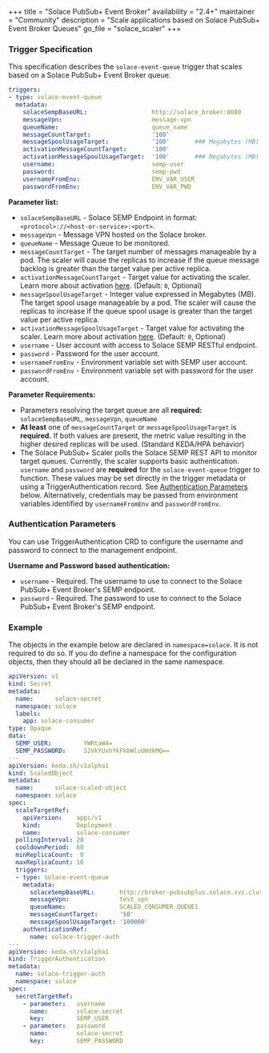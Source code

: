 +++
title = "Solace PubSub+ Event Broker"
availability = "2.4+"
maintainer = "Community"
description = "Scale applications based on Solace PubSub+ Event Broker Queues"
go_file = "solace_scaler"
+++

### Trigger Specification

This specification describes the `solace-event-queue` trigger that scales based on a Solace PubSub+ Event Broker queue.

```yaml
triggers:
- type: solace-event-queue
  metadata:
    solaceSempBaseURL:                  http://solace_broker:8080
    messageVpn:                         message-vpn
    queueName:                          queue_name
    messageCountTarget:                 '100'
    messageSpoolUsageTarget:            '100'       ### Megabytes (MB)
    activationMessageCountTarget:       '100'
    activationMessageSpoolUsageTarget:  '100'       ### Megabytes (MB)
    username:                           semp-user
    password:                           semp-pwd
    usernameFromEnv:                    ENV_VAR_USER
    passwordFromEnv:                    ENV_VAR_PWD
```

**Parameter list:**

- `solaceSempBaseURL` - Solace SEMP Endpoint in format: `<protocol>://<host-or-service>:<port>`.
- `messageVpn` - Message VPN hosted on the Solace broker.
- `queueName` - Message Queue to be monitored.
- `messageCountTarget` - The target number of messages manageable by a pod. The scaler will cause the replicas to increase if the queue message backlog is greater than the target value per active replica.
- `activationMessageCountTarget` - Target value for activating the scaler. Learn more about activation [here](./../concepts/scaling-deployments.md#activating-and-scaling-thresholds). (Default: `0`, Optional)
- `messageSpoolUsageTarget` - Integer value expressed in Megabytes (MB). The target spool usage manageable by a pod. The scaler will cause the replicas to increase if the queue spool usage is greater than the target value per active replica.
- `activationMessageSpoolUsageTarget` - Target value for activating the scaler. Learn more about activation [here](./../concepts/scaling-deployments.md#activating-and-scaling-thresholds). (Default: `0`, Optional)
- `username` - User account with access to Solace SEMP RESTful endpoint.
- `password` - Password for the user account.
- `usernameFromEnv` - Environment variable set with SEMP user account.
- `passwordFromEnv` - Environment variable set with password for the user account.

**Parameter Requirements:**

- Parameters resolving the target queue are all **required:** `solaceSempBaseURL`, `messageVpn`, `queueName`
- **At least** one of `messageCountTarget` or `messageSpoolUsageTarget` is **required.** If both values are present, the metric value resulting in the higher desired replicas will be used. (Standard KEDA/HPA behavior)
- The Solace PubSub+ Scaler polls the Solace SEMP REST API to monitor target queues. Currently, the scaler supports basic authentication. `username` and `password` are **required** for the `solace-event-queue` trigger to function. These values may be set directly in the trigger metadata or using a TriggerAuthentication record. See [Authentication Parameters](#authentication-parameters) below. Alternatively, credentials may be passed from environment variables identified by `usernameFromEnv` and `passwordFromEnv`.

### Authentication Parameters

You can use TriggerAuthentication CRD to configure the username and password to connect to the management endpoint.

**Username and Password based authentication:**
- `username` - Required. The username to use to connect to the Solace PubSub+ Event Broker's SEMP endpoint.
- `password` - Required. The password to use to connect to the Solace PubSub+ Event Broker's SEMP endpoint.

### Example

The objects in the example below are declared in `namespace=solace`. It is not required to do so. If you do define a namespace for the configuration objects, then they should all be declared in the same namespace.

```yaml
apiVersion: v1
kind: Secret
metadata:
  name:      solace-secret
  namespace: solace
  labels:
    app: solace-consumer
type: Opaque
data:
  SEMP_USER:         YWRtaW4=
  SEMP_PASSWORD:     S2VkYUxhYkFkbWluUHdkMQ==
---
apiVersion: keda.sh/v1alpha1
kind: ScaledObject
metadata:
  name:      solace-scaled-object
  namespace: solace
spec:
  scaleTargetRef:
    apiVersion:    apps/v1
    kind:          Deployment
    name:          solace-consumer
  pollingInterval: 20
  cooldownPeriod:  60
  minReplicaCount:  0
  maxReplicaCount: 10
  triggers:
  - type: solace-event-queue
    metadata:
      solaceSempBaseURL:       http://broker-pubsubplus.solace.svc.cluster.local:8080
      messageVpn:              test_vpn
      queueName:               SCALED_CONSUMER_QUEUE1
      messageCountTarget:      '50'
      messageSpoolUsageTarget: '100000'
    authenticationRef:
      name: solace-trigger-auth
---
apiVersion: keda.sh/v1alpha1
kind: TriggerAuthentication
metadata:
  name: solace-trigger-auth
  namespace: solace
spec:
  secretTargetRef:
    - parameter:   username
      name:        solace-secret
      key:         SEMP_USER
    - parameter:   password
      name:        solace-secret
      key:         SEMP_PASSWORD
```
